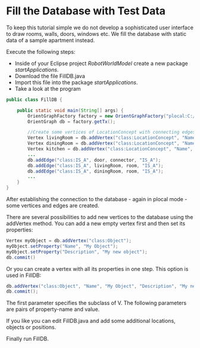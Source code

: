 # Fill the Database with Test Data
To keep this tutorial simple we do not develop a sophisticated user interface to draw rooms, walls, doors, windows etc. We  fill the database with static data of a sample apartment instead.

Execute the following steps:
* Inside of your Eclipse project *RobotWorldModel* create a new package *startApplications*.
* Download the file FillDB.java
* Import this file into the package *startApplications*.
* Take a look at the program

```java
public class FillDB {

	public static void main(String[] args) {
		OrientGraphFactory factory = new OrientGraphFactory("plocal:C:/orientdb/databases/RobotWorld", "admin", "admin");
		OrientGraph db = factory.getTx();

		//Create some vertices of LocationConcept with connecting edges
		Vertex livingRoom = db.addVertex("class:LocationConcept", "Name", "living room", "Description", "Room to talk to other people, to read, to watch TV, ...");
		Vertex diningRoom = db.addVertex("class:LocationConcept", "Name", "dining room", "Description", "Room to eat typically with a table and chairs");
		Vertex kitchen = db.addVertex("class:LocationConcept", "Name", "kitchen", "Description", "Room for cooking and to prepare meals");
		...
		db.addEdge("class:IS_A", door, connector, "IS_A");
		db.addEdge("class:IS_A", livingRoom, room, "IS_A");
		db.addEdge("class:IS_A", diningRoom, room, "IS_A");
		...
    }
}
```

After establishing the connection to the database - again in plocal mode - some vertices and edges are created.

There are several possibilities to add new vertices to the database using the addVertex method. You can add a new empty vertex first and then set its properties:

```java
Vertex myObject = db.addVertex("class:Object");
myObject.setProperty("Name", "My Object");
myObject.setProperty("Description", "My new object");
db.commit()
```

Or you can create a vertex with all its properties in one step. This option is used in FillDB:

```java
db.addVertex("class:Object", "Name", "My Object", "Description", "My new Object");
db.commit();
```

The first parameter specifies the subclass of V. The following parameters are pairs of property-name and value.

If you like you can edit FillDB.java and add some additional locations, objects or positions.

Finally run FillDB.
